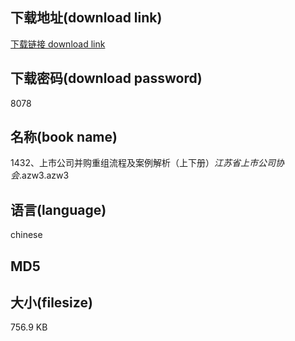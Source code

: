 ## 下载地址(download link)
[下载链接 download link](https://voluble-croquembouche-d321dc.netlify.app/?s=1432%E3%80%81%E4%B8%8A%E5%B8%82%E5%85%AC%E5%8F%B8%E5%B9%B6%E8%B4%AD%E9%87%8D%E7%BB%84%E6%B5%81%E7%A8%8B%E5%8F%8A%E6%A1%88%E4%BE%8B%E8%A7%A3%E6%9E%90%EF%BC%88%E4%B8%8A%E4%B8%8B%E5%86%8C%EF%BC%89_%E6%B1%9F%E8%8B%8F%E7%9C%81%E4%B8%8A%E5%B8%82%E5%85%AC%E5%8F%B8%E5%8D%8F%E4%BC%9A_.azw3)

## 下载密码(download password)
8078

## 名称(book name)
1432、上市公司并购重组流程及案例解析（上下册）_江苏省上市公司协会_.azw3.azw3

## 语言(language)
chinese

## MD5


## 大小(filesize)
756.9 KB
